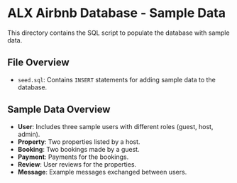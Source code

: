 # ALX Airbnb Database - Sample Data

This directory contains the SQL script to populate the database with sample data.

## **File Overview**

- `seed.sql`: Contains `INSERT` statements for adding sample data to the database.

## **Sample Data Overview**

- **User**: Includes three sample users with different roles (guest, host, admin).
- **Property**: Two properties listed by a host.
- **Booking**: Two bookings made by a guest.
- **Payment**: Payments for the bookings.
- **Review**: User reviews for the properties.
- **Message**: Example messages exchanged between users.
